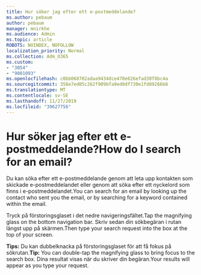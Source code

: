 ```yaml
---
title: Hur söker jag efter ett e-postmeddelande?
ms.author: pebaum
author: pebaum
manager: mnirkhe
ms.audience: Admin
ms.topic: article
ROBOTS: NOINDEX, NOFOLLOW
localization_priority: Normal
ms.collection: Adm_O365
ms.custom:
- "3054"
- "9001093"
ms.openlocfilehash: c0bb068702adaa9434dce478e626efad30f8bc4a
ms.sourcegitcommit: 358e7ed05c262f909bfa9ed0df730e1fd89266b8
ms.translationtype: MT
ms.contentlocale: sv-SE
ms.lasthandoff: 11/27/2019
ms.locfileid: "39627756"
---
```

# <a name="how-do-i-search-for-an-email"></a><span data-ttu-id="2e810-102">Hur söker jag efter ett e-postmeddelande?</span><span class="sxs-lookup"><span data-stu-id="2e810-102">How do I search for an email?</span></span>

<span data-ttu-id="2e810-103">Du kan söka efter ett e-postmeddelande genom att leta upp kontakten som skickade e-postmeddelandet eller genom att söka efter ett nyckelord som finns i e-postmeddelandet.</span><span class="sxs-lookup"><span data-stu-id="2e810-103">You can search for an email by looking up the contact who sent you the email, or by searching for a keyword contained within the email.</span></span>

<span data-ttu-id="2e810-104">Tryck på förstoringsglaset i det nedre navigeringsfältet.</span><span class="sxs-lookup"><span data-stu-id="2e810-104">Tap the magnifying glass on the bottom navigation bar.</span></span> <span data-ttu-id="2e810-105">Skriv sedan din sökbegäran i rutan längst upp på skärmen.</span><span class="sxs-lookup"><span data-stu-id="2e810-105">Then type your search request into the box at the top of your screen.</span></span> 

<span data-ttu-id="2e810-106">**Tips:** Du kan dubbelknacka på förstoringsglaset för att få fokus på sökrutan.</span><span class="sxs-lookup"><span data-stu-id="2e810-106">**Tip:** You can double-tap the magnifying glass to bring focus to the search box.</span></span> <span data-ttu-id="2e810-107">Dina resultat visas när du skriver din begäran.</span><span class="sxs-lookup"><span data-stu-id="2e810-107">Your results will appear as you type your request.</span></span> 

